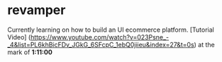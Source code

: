 # revamper
Currently learning on how to build an UI ecommerce platform.
[Tutorial Video] (https://www.youtube.com/watch?v=023Psne_-_4&list=PL6khBicFDv_JGkG_6SFcpC_1ebQ0jiieu&index=27&t=0s) at the mark of __1:11:00__
